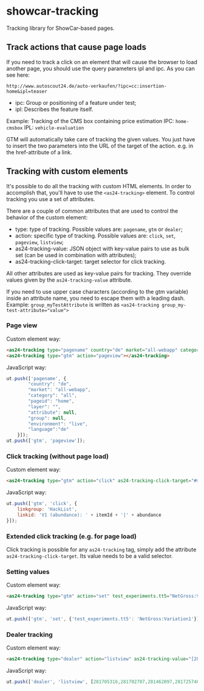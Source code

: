 # showcar-tracking

Tracking library for ShowCar-based pages.

## Track actions that cause page loads

If you need to track a click on an element that will cause the browser to load another page, you should use
the query parameters ipl and ipc. As you can see here:

    http://www.autoscout24.de/auto-verkaufen/?ipc=cc:insertion-home&ipl=teaser

* ipc: Group or positioning of a feature under test;
* ipl: Describes the feature itself.

Example: Tracking of the CMS box containing price estimation IPC: `home-cmsbox` IPL: `vehicle-evaluation`


GTM will automatically take care of tracking the given values. You just have to insert the two parameters into the URL of the
target of the action. e.g. in the href-attribute of a link.

## Tracking with custom elements

It's possible to do all the tracking with custom HTML elements. In order to accomplish that, you'll have to use the `<as24-tracking>` element.
To control tracking you use a set of attributes.

There are a couple of common attributes that are used to control the behavior of the custom element:

* type: type of tracking. Possible values are: `pagename`, `gtm` or `dealer`;
* action: specific type of tracking. Possible values are: `click`, `set`, `pageview`, `listview`;
* as24-tracking-value: JSON object with key-value pairs to use as bulk set (can be used in combination with attributes);
* as24-tracking-click-target: target selector for click tracking.

All other attributes are used as key-value pairs for tracking. They override values given by the `as24-tracking-value` attribute.

If you need to use upper case characters (according to the gtm variable) inside an attribute name, you need to escape them with a leading dash.
Example: `group_myTestAttribute` is written as `<as24-tracking group_my-test-attribute="value">`

### Page view

Custom element way:

```html    
<as24-tracking type="pagename" country="de" market="all-webapp" category="all"></as24-tracking>
<as24-tracking type="gtm" action="pageview"></as24-tracking>
```

JavaScript way:

```javascript
ut.push(['pagename', {
        "country": "de",
        "market": "all-webapp",
        "category": "all",
        "pageid": "home",
        "layer": "",
        "attribute": null,
        "group": null,
        "environment": "live",
        "language":"de"
    }]);
ut.push(['gtm', 'pageview']);    
```

### Click tracking (without page load)

Custom element way:

```html
<as24-tracking type="gtm" action="click" as24-tracking-click-target="#myButton" linkgroup="HackList" linkid="V1 (abundance)"></as24-tracking>
```
    
JavaScript way:

```javascript
ut.push(['gtm', 'click', {
    linkgroup: 'HackList',
    linkid: 'V1 (abundance): ' + itemId + '|' + abundance
}]);
```

### Extended click tracking (e.g. for page load)

Click tracking is possible for any `as24-tracking` tag, simply add the attribute `as24-tracking-click-target`.
Its value needs to be a valid selector.

### Setting values

Custom element way:

```html
<as24-tracking type="gtm" action="set" test_experiments.tt5="NetGross:Variation1" />
```

JavaScript way:

```javascript
ut.push(['gtm', 'set', {'test_experiments.tt5': 'NetGross:Variation1'}]);
```

### Dealer tracking

Custom element way:

```html
<as24-tracking type="dealer" action="listview" as24-tracking-value="[281705316,281702707,281462097,281725748,237276348,281667368,281673373,281661776,281555953,281095563]"/>
```
    
JavaScript way:

```javascript
ut.push(['dealer', 'listview', [281705316,281702707,281462097,281725748,237276348,281667368,281673373,281661776,281555953,281095563]]);
```
